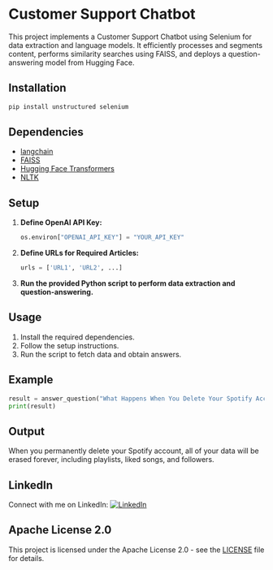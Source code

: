# Customer Support Chatbot

This project implements a Customer Support Chatbot using Selenium for data extraction and language models. It efficiently processes and segments content, performs similarity searches using FAISS, and deploys a question-answering model from Hugging Face. 

## Installation

```bash
pip install unstructured selenium
```

## Dependencies

- [langchain](https://github.com/langchain)
- [FAISS](https://github.com/facebookresearch/faiss)
- [Hugging Face Transformers](https://github.com/huggingface/transformers)
- [NLTK](https://github.com/nltk/nltk)

## Setup

1. **Define OpenAI API Key:**
    ```python
    os.environ["OPENAI_API_KEY"] = "YOUR_API_KEY"
    ```

2. **Define URLs for Required Articles:**
    ```python
    urls = ['URL1', 'URL2', ...]
    ```

3. **Run the provided Python script to perform data extraction and question-answering.**

## Usage

1. Install the required dependencies.
2. Follow the setup instructions.
3. Run the script to fetch data and obtain answers.

## Example

```python
result = answer_question("What Happens When You Delete Your Spotify Account")
print(result)
```

## Output

When you permanently delete your Spotify account, all of your data will be erased forever, including playlists, liked songs, and followers.

## LinkedIn

Connect with me on LinkedIn: [![LinkedIn](https://img.shields.io/badge/-LinkedIn-blue?style=flat-square&logo=linkedin&colorB=2867B2)](https://www.linkedin.com/in/your-linkedin-profile)

## Apache License 2.0

This project is licensed under the Apache License 2.0 - see the [LICENSE](LICENSE) file for details.

